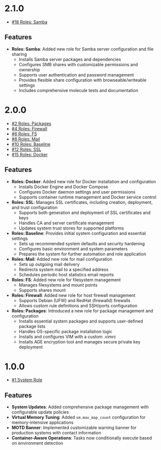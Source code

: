 # 2.1.0

* [#18 Roles: Samba](https://github.com/Scalified/ansible-setup-collection/issues/18)

## Features

- **Roles: Samba**: Added new role for Samba server configuration and file sharing
    - Installs Samba server packages and dependencies
    - Configures SMB shares with customizable permissions and ownership
    - Supports user authentication and password management
    - Provides flexible share configuration with browseable/writeable settings
    - Includes comprehensive molecule tests and documentation


# 2.0.0

* [#2 Roles: Packages](https://github.com/Scalified/ansible-setup-collection/issues/2)
* [#4 Roles: Firewall](https://github.com/Scalified/ansible-setup-collection/issues/4)
* [#6 Roles: FS](https://github.com/Scalified/ansible-setup-collection/issues/6)
* [#8 Roles: Mail](https://github.com/Scalified/ansible-setup-collection/issues/8)
* [#10 Roles: Baseline](https://github.com/Scalified/ansible-setup-collection/issues/10)
* [#12 Roles: SSL](https://github.com/Scalified/ansible-setup-collection/issues/12)
* [#15 Roles: Docker](https://github.com/Scalified/ansible-setup-collection/issues/15)

## Features

- **Roles: Docker**: Added new role for Docker installation and configuration
    - Installs Docker Engine and Docker Compose
    - Configures Docker daemon settings and user permissions
    - Supports container runtime management and Docker service control
- **Roles: SSL**: Manages SSL certificates, including creation, deployment, and trust configuration
    - Supports both generation and deployment of SSL certificates and keys
    - Handles CA and server certificate management
    - Updates system trust stores for supported platforms
- **Roles: Baseline**: Provides initial system configuration and essential settings
    - Sets up recommended system defaults and security hardening
    - Configures basic environment and system parameters
    - Prepares the system for further automation and role application
- **Roles: Mail**: Added new role for mail configuration
    - Sets up outgoing mail delivery
    - Redirects system mail to a specified address
    - Schedules periodic host statistics email reports
- **Roles: FS**: Added new role for filesystem management
    - Manages filesystems and mount points
    - Supports shares mount
- **Roles: Firewall**: Added new role for host firewall management
    - Supports Debian (UFW) and RedHat (firewalld) firewalls
    - Allows custom rule definitions and SSH/ports configuration
- **Roles: Packages**: Introduced a new role for package management and configuration
    - Installs essential system packages and supports user-defined package lists
    - Handles OS-specific package installation logic
    - Installs and configures VIM with a custom .vimrc
    - Installs AGE encryption tool and manages secure private key deployment

# 1.0.0

* [#1 System Role](https://github.com/Scalified/ansible-setup-collection/issues/1)

## Features

- **System Updates**: Added comprehensive package management with configurable update policies
- **Virtual Memory Tuning**: Added `vm.max_map_count` configuration for memory-intensive applications
- **MOTD Banner**: Implemented customizable warning banner for production systems with contact information
- **Container-Aware Operations**: Tasks now conditionally execute based on environment detection
